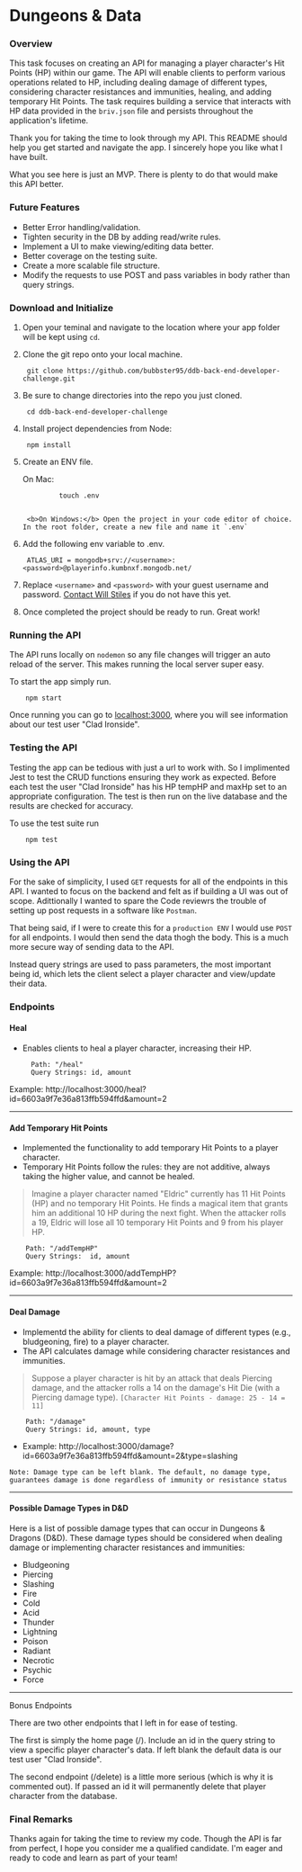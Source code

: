 # Dungeons & Data

### Overview
This task focuses on creating an API for managing a player character's Hit Points (HP) within our game. The API will enable clients to perform various operations related to HP, including dealing damage of different types, considering character resistances and immunities, healing, and adding temporary Hit Points. The task requires building a service that interacts with HP data provided in the `briv.json` file and persists throughout the application's lifetime.

Thank you for taking the time to look through my API. This README should help you get started and navigate the app. I sincerely hope you like what I have built. 

What you see here is just an MVP. There is plenty to do that would make this API better.

### Future Features
* Better Error handling/validation.
* Tighten security in the DB by adding read/write rules.
* Implement a UI to make viewing/editing data better.
* Better coverage on the testing suite.
* Create a more scalable file structure.
* Modify the requests to use POST and pass variables in body rather than query strings.

### Download and Initialize

1) Open your teminal and navigate to the location where your app folder will be kept using `cd`.
2) Clone the git repo onto your local machine.

        git clone https://github.com/bubbster95/ddb-back-end-developer-challenge.git 

3) Be sure to change directories into the repo you just cloned.

        cd ddb-back-end-developer-challenge

4) Install project dependencies from Node:

        npm install

5) Create an ENV file.

   On Mac:

                touch .env
   

        <b>On Windows:</b> Open the project in your code editor of choice. In the root folder, create a new file and name it `.env`

7) Add the following env variable to .env.

        ATLAS_URI = mongodb+srv://<username>:<password>@playerinfo.kumbnxf.mongodb.net/

8) Replace `<username>` and `<password>` with your guest username and password. [Contact Will Stiles](maito:Stiles.billy@gmail.com) if you do not have this yet.

9) Once completed the project should be ready to run. Great work! 

### Running the API
The API runs locally on `nodemon` so any file changes will trigger an auto reload of the server. This makes running the local server super easy.

To start the app simply run.

        npm start

Once running you can go to [localhost:3000](http://localhost:3000/), where you will see information about our test user "Clad Ironside".

### Testing the API
Testing the app can be tedious with just a url to work with. So I implimented Jest to test the CRUD functions ensuring they work as expected. Before each test the user "Clad Ironside" has his HP tempHP and maxHp set to an appropriate configuration. The test is then run on the live database and the results are checked for accuracy.

To use the test suite run

        npm test

### Using the API
For the sake of simplicity, I used `GET` requests for all of the endpoints in this API. I wanted to focus on the backend and felt as if building a UI was out of scope. Adittionally I wanted to spare the Code reviewrs the trouble of setting up post requests in a software like `Postman`. 

That being said, if I were to create this for a `production ENV` I would use `POST` for all endpoints. I would then send the data thogh the body. This is a much more secure way of sending data to the API. 

Instead query strings are used to pass parameters, the most important being id, which lets the client select a player character and view/update their data.

### Endpoints

#### Heal
- Enables clients to heal a player character, increasing their HP.

        Path: "/heal"
        Query Strings: id, amount
Example: http://localhost:3000/heal?id=6603a9f7e36a813ffb594ffd&amount=2

---

#### Add Temporary Hit Points
- Implemented the functionality to add temporary Hit Points to a player character.
- Temporary Hit Points follow the rules: they are not additive, always taking the higher value, and cannot be healed.

> Imagine a player character named "Eldric" currently has 11 Hit Points (HP) and no temporary Hit Points. He finds a magical item that grants him an additional 10 HP during the next fight. When the attacker rolls a 19, Eldric will lose all 10 temporary Hit Points and 9 from his player HP.

        Path: "/addTempHP"
        Query Strings:  id, amount
Example: http://localhost:3000/addTempHP?id=6603a9f7e36a813ffb594ffd&amount=2

---

#### Deal Damage
- Implementd the ability for clients to deal damage of different types (e.g., bludgeoning, fire) to a player character.
- The API calculates damage while considering character resistances and immunities.

> Suppose a player character is hit by an attack that deals Piercing damage, and the attacker rolls a 14 on the damage's Hit Die (with a Piercing damage type). `[Character Hit Points - damage: 25 - 14 = 11]`

        Path: "/damage"
        Query Strings: id, amount, type
* Example: http://localhost:3000/damage?id=6603a9f7e36a813ffb594ffd&amount=2&type=slashing

`Note: Damage type can be left blank. The default, no damage type, guarantees damage is done regardless of immunity or resistance status`

---

#### Possible Damage Types in D&D
Here is a list of possible damage types that can occur in Dungeons & Dragons (D&D). These damage types should be considered when dealing damage or implementing character resistances and immunities:
- Bludgeoning
- Piercing
- Slashing
- Fire
- Cold
- Acid
- Thunder
- Lightning
- Poison
- Radiant
- Necrotic
- Psychic
- Force

---
Bonus Endpoints

There are two other endpoints that I left in for ease of testing. 

The first is simply the home page (/). Include an id in the query string to view a specific player character's data. If left blank the default data is our test user "Clad Ironside".

The second endpoint (/delete) is a little more serious (which is why it is commented out). If passed an id it will permanently delete that player character from the database.

### Final Remarks

Thanks again for taking the time to review my code. Though the API is far from perfect, I hope you consider me a qualified candidate. I'm eager and ready to code and learn as part of your team! 
